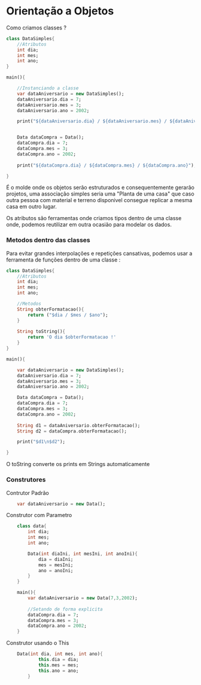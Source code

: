 # Orientação a Objetos

Como criamos classes ? 

```dart 
class DataSimples{
    //Atributos
    int dia;
    int mes;
    int ano;
}

main(){

    //Instanciando a classe
    var dataAniversario = new DataSimples();
    dataAniversario.dia = 7;
    dataAniversario.mes = 3;
    dataAniversario.ano = 2002;

    print("${dataAniversario.dia} / ${dataAniversario.mes} / ${dataAniversario.ano}");


    Data dataCompra = Data();
    dataCompra.dia = 7;
    dataCompra.mes = 3;
    dataCompra.ano = 2002;
     
    print("${dataCompra.dia} / ${dataCompra.mes} / ${dataCompra.ano}");

}
```
É o molde onde os objetos serão estruturados e consequentemente gerarão projetos, uma associação simples seria uma "Planta de uma casa" que caso outra pessoa com material e terreno disponivel consegue replicar a mesma casa em outro lugar.

Os atributos são ferramentas onde criamos tipos dentro de uma classe onde, podemos reutilizar em outra ocasião para modelar os dados.


### Metodos dentro das classes
Para evitar grandes interpolações e repetições cansativas, podemos usar a ferramenta de funções dentro de uma classe : 

```dart 
class DataSimples{
    //Atributos
    int dia;
    int mes;
    int ano;

    //Metodos
    String obterFormatacao(){
        return ("$dia / $mes / $ano");
    }
    
    String toString(){
        return 'O dia $obterFormatacao !'
    }
}

main(){

    var dataAniversario = new DataSimples();
    dataAniversario.dia = 7;
    dataAniversario.mes = 3;
    dataAniversario.ano = 2002;

    Data dataCompra = Data();
    dataCompra.dia = 7;
    dataCompra.mes = 3;
    dataCompra.ano = 2002;
     
    String d1 = dataAniversario.obterFormatacao();
    String d2 = dataCompra.obterFormatacao();

    print("$d1\n$d2");

}
```
O toString converte os prints em Strings automaticamente 

### Construtores

Contrutor Padrão
```dart
    var dataAniversario = new Data();
```

Construtor com Parametro

```dart
    class data{
        int dia;
        int mes;
        int ano;

        Data(int diaIni, int mesIni, int anoIni){
            dia = diaIni;
            mes = mesIni;
            ano = anoIni;
        }
    }

    main(){
        var dataAniversario = new Data(7,3,2002);
        
        //Setando de forma explicita
        dataCompra.dia = 7;
        dataCompra.mes = 3;
        dataCompra.ano = 2002;  
    }

```
Construtor usando o This

```dart
    Data(int dia, int mes, int ano){
            this.dia = dia;
            this.mes = mes;
            this.ano = ano;
        }